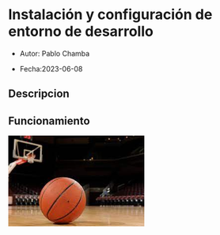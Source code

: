 # Instalación y configuración de entorno de desarrollo
- Autor: Pablo Chamba

- Fecha:2023-06-08

## Descripcion

## Funcionamiento
![](img/descarga.jpg)

